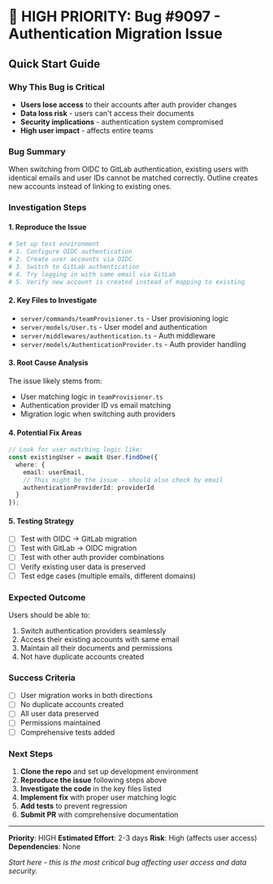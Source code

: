 # 🚨 HIGH PRIORITY: Bug #9097 - Authentication Migration Issue

## Quick Start Guide

### **Why This Bug is Critical**
- **Users lose access** to their accounts after auth provider changes
- **Data loss risk** - users can't access their documents
- **Security implications** - authentication system compromised
- **High user impact** - affects entire teams

### **Bug Summary**
When switching from OIDC to GitLab authentication, existing users with identical emails and user IDs cannot be matched correctly. Outline creates new accounts instead of linking to existing ones.

### **Investigation Steps**

#### **1. Reproduce the Issue**
```bash
# Set up test environment
# 1. Configure OIDC authentication
# 2. Create user accounts via OIDC
# 3. Switch to GitLab authentication
# 4. Try logging in with same email via GitLab
# 5. Verify new account is created instead of mapping to existing
```

#### **2. Key Files to Investigate**
- `server/commands/teamProvisioner.ts` - User provisioning logic
- `server/models/User.ts` - User model and authentication
- `server/middlewares/authentication.ts` - Auth middleware
- `server/models/AuthenticationProvider.ts` - Auth provider handling

#### **3. Root Cause Analysis**
The issue likely stems from:
- User matching logic in `teamProvisioner.ts`
- Authentication provider ID vs email matching
- Migration logic when switching auth providers

#### **4. Potential Fix Areas**
```typescript
// Look for user matching logic like:
const existingUser = await User.findOne({
  where: {
    email: userEmail,
    // This might be the issue - should also check by email
    authenticationProviderId: providerId
  }
});
```

#### **5. Testing Strategy**
- [ ] Test with OIDC → GitLab migration
- [ ] Test with GitLab → OIDC migration  
- [ ] Test with other auth provider combinations
- [ ] Verify existing user data is preserved
- [ ] Test edge cases (multiple emails, different domains)

### **Expected Outcome**
Users should be able to:
1. Switch authentication providers seamlessly
2. Access their existing accounts with same email
3. Maintain all their documents and permissions
4. Not have duplicate accounts created

### **Success Criteria**
- [ ] User migration works in both directions
- [ ] No duplicate accounts created
- [ ] All user data preserved
- [ ] Permissions maintained
- [ ] Comprehensive tests added

### **Next Steps**
1. **Clone the repo** and set up development environment
2. **Reproduce the issue** following steps above
3. **Investigate the code** in the key files listed
4. **Implement fix** with proper user matching logic
5. **Add tests** to prevent regression
6. **Submit PR** with comprehensive documentation

---

**Priority**: HIGH
**Estimated Effort**: 2-3 days
**Risk**: High (affects user access)
**Dependencies**: None

*Start here - this is the most critical bug affecting user access and data security.* 